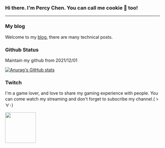 ### Hi there. I'm Percy Chen. You can call me cookie 🍪 too!
---

### My blog
Welcome to my [blog](https://chenpercy.github.io/), there are many technical posts.

### Github Status
Maintain my github from 2021/12/01

[![Anurag's GitHub stats](https://github-readme-stats.vercel.app/api?username=chenpercy&count_private=true)](https://github.com/anuraghazra/github-readme-stats)

### Twitch
I'm a game lover, and love to share my gaming experience with people. You can come watch my streaming and don't forget to subscribe my channel.(ゝ∀･)

<a href="https://www.twitch.tv/thincookie/">
<img src="https://cdn-icons-png.flaticon.com/512/356/356001.png" width="100" height="100"  />




<!--
**chenpercy/chenpercy** is a ✨ _special_ ✨ repository because its `README.md` (this file) appears on your GitHub profile.

Here are some ideas to get you started:

- 🔭 I’m currently working on ...
- 🌱 I’m currently learning ...
- 👯 I’m looking to collaborate on ...
- 🤔 I’m looking for help with ...
- 💬 Ask me about ...
- 📫 How to reach me: ...
- 😄 Pronouns: ...
- ⚡ Fun fact: ...
-->
